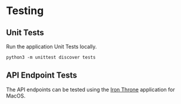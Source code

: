 # Testing

## Unit Tests

Run the application Unit Tests locally.

```shell
python3 -m unittest discover tests
```

## API Endpoint Tests

The API endpoints can be tested using the [Iron Throne](https://github.com/NickJosephson/Iron-Throne) application for MacOS.

